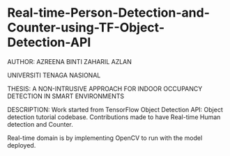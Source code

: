 # Real-time-Person-Detection-and-Counter-using-TF-Object-Detection-API
AUTHOR: AZREENA BINTI ZAHARIL AZLAN

UNIVERSITI TENAGA NASIONAL

THESIS: A NON-INTRUSIVE APPROACH FOR INDOOR OCCUPANCY DETECTION IN SMART ENVIRONMENTS

DESCRIPTION: Work started from TensorFlow Object Detection API: Object detection tutorial codebase. Contributions made to have Real-time Human detection and Counter. 

Real-time domain is by implementing OpenCV to run with the model deployed.
